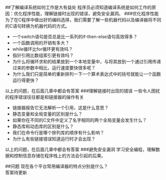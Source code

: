 ##了解编译系统如何工作是大有益处
程序员必须知道编译系统是如何工作的原因：优化程序性能，理解链接时出现的错误，避免安全漏洞。
###优化程序性能
为了在C程序中做出好的编码选择，我们需要了解一些机器代码以及编译器将不同的C语句转换为机器代码的方式。
- 一个switch语句是否总是比一系列的if-then-else语句高效得多？
- 一个函数调用的开销有多大？
- while循环比for循环更有效吗？
- 指针引用比数组索引更有效吗？
- 为什么将循环求和的结果放到一个本地变量中，与将其放到一个通过引用传递过来的参数中相比，运行速度要快很多呢？
- 为什么我们只是简单的重新排列一下一个算术表达式中的括号就能让一个函数运行得更快？

以上的问题，在后面几章中都会有答案
###理解链接时出现的错误
一些令人困扰的程序错误往往都是和链接器的操作有关
- 链接器报告它无法解析一个引用，这是什么意思？
- 静态变量和全局变量的区别是什么？
- 如果你在不同的C文件中定义了名字相同的两个全局变量会发生什么？
- 静态库和动态库的区别是什么？
- 我们在命令行是哪个排列库的顺序有什么影响？
- 为什么有些链接错误知道运行时才会出现？

以上的问题，在后面几章中都会有答案
###避免安全漏洞
学习安全编程，理解数据和控制信息存储在程序栈上的方法会引起的后果。

##问题
现在各个平台常用编译器的特点分别是什么？  
答案待更新
